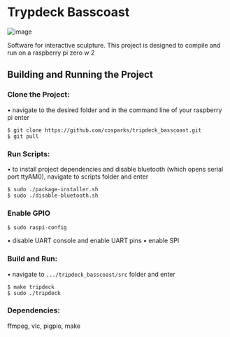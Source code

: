 # Trypdeck Basscoast

![image](https://user-images.githubusercontent.com/20360622/191133995-b9554fdb-050f-4551-8bd6-64d7be6bdde0.png)

Software for interactive sculpture.  This project is designed to compile and run on a raspberry pi zero w 2

## Building and Running the Project
### Clone the Project:
• navigate to the desired folder and in the command line of your raspberry pi enter
```
$ git clone https://github.com/cosparks/tripdeck_basscoast.git
$ git pull
```

### Run Scripts:
• to install project dependencies and disable bluetooth (which opens serial port ttyAM0), navigate to scripts folder and enter
```
$ sudo ./package-installer.sh
$ sudo ./disable-bluetooth.sh
```

### Enable GPIO
```
$ sudo raspi-config
```
• disable UART console and enable UART pins
• enable SPI

### Build and Run:
• navigate to `.../tripdeck_basscoast/src` folder and enter
```
$ make tripdeck
$ sudo ./tripdeck
```

### Dependencies:
ffmpeg, vlc, pigpio, make
